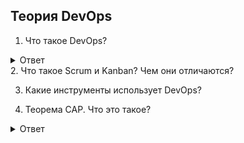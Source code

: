 ## Теория DevOps

1. Что такое DevOps?
<details>
  <summary>Ответ</summary>
DevOps - это методология разработки программного обеспечения, объединяющая разработку (Development) и эксплуатацию (Operations) в единое целое. Основная цель DevOps - обеспечить более эффективное и совместное взаимодействие между разработчиками программного обеспечения и системными администраторами, чтобы улучшить процессы разработки, развертывания и поддержки программных продуктов.

DevOps стремится к автоматизации процессов разработки, тестирования, поставки и развертывания программного обеспечения. Это позволяет ускорить циклы разработки и обновления, улучшить качество продукта и сократить время между внесением изменений и их появлением в продакшене. Важными практиками DevOps являются непрерывная интеграция (Continuous Integration), непрерывное развертывание (Continuous Deployment) и непрерывная доставка (Continuous Delivery).

DevOps также подразумевает культурные изменения в организации, направленные на сокращение разрыва между разработчиками и операционными командами. Он поддерживает совместное владение процессами и ответственность за качество и стабильность программного обеспечения. Команды DevOps также обычно используют инструменты автоматизации и системы управления конфигурацией, чтобы обеспечить согласованность и надежность в различных средах разработки и эксплуатации.

В целом, DevOps способствует созданию гибких и адаптивных организаций, способных быстро реагировать на изменения требований рынка и обеспечивать непрерывное улучшение процессов разработки и эксплуатации программного обеспечения.
</details>
2. Что такое Scrum и Kanban? Чем они отличаются?

3. Какие инструменты использует DevOps?

4. Теорема САР. Что это такое?

<details>
  <summary>Ответ</summary>

Теорема CAP (известная также как теорема Брюера) — эвристическое утверждение о том, что в любой реализации распределённых вычислений возможно обеспечить не более двух из трёх следующих свойств:

- Согласованность данных (англ. consistency) — во всех вычислительных узлах в один момент времени данные не противоречат друг другу;
- Доступность (англ. availability) — любой запрос к распределённой системе завершается корректным откликом, однако без гарантии, что ответы всех узлов системы совпадают;
- Устойчивость к разделению (англ. partition tolerance) — расщепление распределённой системы на несколько изолированных секций не приводит к некорректности отклика от каждой из секций.

</details>

